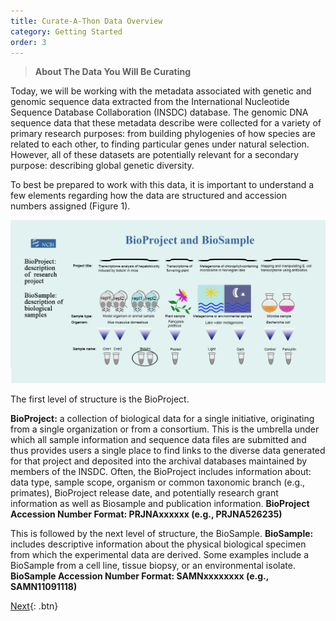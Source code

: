 ```yaml
---
title: Curate-A-Thon Data Overview
category: Getting Started
order: 3
---
```


> **About The Data You Will Be Curating**

Today, we will be working with the metadata associated with genetic and genomic sequence data extracted from the International Nucleotide Sequence Database Collaboration (INSDC) database. The genomic DNA sequence data that these metadata describe were collected for a variety of primary research purposes: from building phylogenies of how species are related to each other, to finding particular genes under natural selection. However, all of these datasets are potentially relevant for a secondary purpose: describing global genetic diversity.

To best be prepared to work with this data, it is important to understand a few elements regarding how the data are structured and accession numbers assigned (Figure 1).

![Figure 1: Overview f the distinction between BioProjects and BioSamples](anatomy_of_BioProject_BioSample_submission.png)

The first level of structure is the BioProject.

  **BioProject:** a collection of biological data for a single initiative, originating from a single organization or from a consortium. This is the umbrella under which all sample information and sequence data files are submitted and thus provides users a single place to find links to the diverse data generated for that project and deposited into the archival databases maintained by members of the INSDC. Often, the BioProject includes information about: data type, sample scope, organism or common taxonomic branch (e.g., primates), BioProject release date, and potentially research grant information as well as Biosample and publication information.
    **BioProject Accession Number Format: PRJNAxxxxxx (e.g., PRJNA526235)**

This is followed by the next level of structure, the BioSample.
  **BioSample:** includes descriptive information about the physical biological specimen from which the experimental data are derived. Some examples include a BioSample from a cell line, tissue biopsy, or an environmental isolate.
    **BioSample Accession Number Format: SAMNxxxxxxxx (e.g., SAMN11091118)**

[Next](_docs/Protocol/Curate-A-Thon_Overview.md){: .btn}
